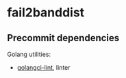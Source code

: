 # fail2banddist

## Precommit dependencies

Golang utilities:
* [golangci-lint](https://golangci-lint.run/welcome/install/), linter
